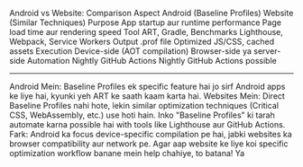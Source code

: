 Android vs Website: Comparison
Aspect	Android (Baseline Profiles)	Website (Similar Techniques)
Purpose	App startup aur runtime performance	Page load time aur rendering speed
Tool	ART, Gradle, Benchmarks	Lighthouse, Webpack, Service Workers
Output	.prof file	Optimized JS/CSS, cached assets
Execution	Device-side (AOT compilation)	Browser-side ya server-side
Automation	Nightly GitHub Actions	Nightly GitHub Actions possible









-----------------------------------------------------------
Android Mein: Baseline Profiles ek specific feature hai jo sirf Android apps ke liye hai, kyunki yeh ART ke saath kaam karta hai.
Websites Mein: Direct Baseline Profiles nahi hote, lekin similar optimization techniques (Critical CSS, WebAssembly, etc.) use hoti hain. Inko "Baseline Profiles" ki tarah automate karna possible hai with tools like Lighthouse aur GitHub Actions.
Fark: Android ka focus device-specific compilation pe hai, jabki websites ka browser compatibility aur network pe.
Agar aap website ke liye koi specific optimization workflow banane mein help chahiye, to batana! Ya
